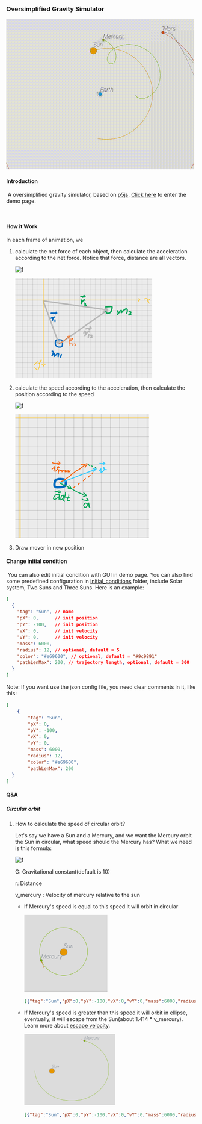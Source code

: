 ### Oversimplified Gravity Simulator

![2021_6_9下午9_15_45.new](README.assets/2021_6_9下午9_15_45.new.gif)

#### Introduction

​	A oversimplified gravity simulator, based on [p5js](https://p5js.org/). [Click here](https://arnosolo.github.io/oversimplified_gravity_simulator/) to enter the demo page. 

​	

#### How it Work

In each frame of animation, we 

1. calculate the net force of each object, then calculate the acceleration according to the net force. Notice that force, distance are all vectors.

   ![1](http://latex.codecogs.com/svg.latex?\overrightarrow{F}=\dfrac{Gm_{1}m_{2}}{\overrightarrow{r}^{2}}) 

   <img src="README.assets/image-20210616053814338.png" alt="image-20210616053814338" style="zoom:65%;" /> 

2. calculate the speed according to the acceleration, then calculate the position according to the speed

   <img src="http://latex.codecogs.com/svg.latex?\begin{aligned}\overrightarrow{v}=\overrightarrow{v}_{prev}+\overrightarrow{a}dt\\
   \overrightarrow{p}=\overrightarrow{p}_{prev}+\overrightarrow{v}dt\end{aligned}" alt="1" style="zoom:100%;" /> 

   <img src="README.assets/image-20210616060026909.png" alt="image-20210616060026909" style="zoom:67%;" /> 

3. Draw mover in new position



#### Change initial condition

​	You can also edit initial condition with GUI in demo page. You can also find some predefined configuration in [initial_conditions](./initial_conditions) folder, include Solar system, Two Suns and Three Suns. Here is an example:

```json
[
  {
    "tag": "Sun", // name
    "pX": 0,      // init position
    "pY": -100,   // init position
    "vX": 0,      // init velocity
    "vY": 0,      // init velocity
    "mass": 6000,
    "radius": 12, // optional, default = 5
    "color": "#e69600", // optional, default = "#9c9891"
    "pathLenMax": 200, // trajectory length, optional, default = 300
  }
]
```
Note: If you want use the json config file, you need clear comments in it, like this:

```json
[
    {
        "tag": "Sun",
        "pX": 0,
        "pY": -100,
        "vX": 0,
        "vY": 0,
        "mass": 6000,
        "radius": 12,
        "color": "#e69600",
        "pathLenMax": 200
  }
]
```





#### Q&A

##### Circular orbit

1. How to calculate the speed of circular orbit?

   Let's say we have a Sun and a Mercury, and we want the Mercury orbit the Sun in circular, what speed should the Mercury has? What we need is this formula:

   ![1](http://latex.codecogs.com/svg.latex?v_{mercury}=\sqrt{\dfrac{Gm__{sun}}{r}})

   G: Gravitational constant(default is 10)

   r: Distance

   v_mercury : Velocity of mercury relative to the sun

   * If Mercury's speed is equal to this speed it will orbit in circular

     ![image-20210612052027990](README.assets/image-20210612052027990.png) 

     ```json
     [{"tag":"Sun","pX":0,"pY":-100,"vX":0,"vY":0,"mass":6000,"radius":12,"color":"#e69600","pathLenMax":200},{"tag":"Mercury","pX":-80,"pY":-100,"vX":0,"vY":27.386,"mass":15,"radius":4,"color":"#78b400","pathLenMax":200}]
     ```

     

   * If Mercury's speed is greater than this speed it will orbit in ellipse, eventually, it will escape from the Sun(about 1.414 * v_mercury). Learn more about [escape velocity](https://en.wikipedia.org/wiki/Escape_velocity). 

     <img src="README.assets/image-20210612052628020.png" alt="image-20210612052628020" style="zoom:50%;" /> 

     ```json
     [{"tag":"Sun","pX":0,"pY":-100,"vX":0,"vY":0,"mass":6000,"radius":12,"color":"#e69600","pathLenMax":200},{"tag":"Mercury","pX":-80,"pY":-100,"vX":0,"vY":34,"mass":15,"radius":4,"color":"#78b400","pathLenMax":200}]
     ```

     

   